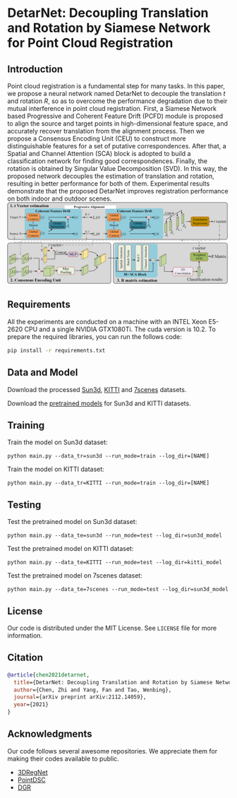 
# DetarNet: Decoupling Translation and Rotation by Siamese Network for Point Cloud Registration

<!-- [[arXiv]](https://arxiv.org) -->

## Introduction
Point cloud registration is a fundamental step for many tasks. In this paper, we propose a neural network named DetarNet to decouple the translation $t$ and rotation $R$, so as to overcome the performance degradation due to their mutual interference in point cloud registration.
First, a Siamese Network based Progressive and Coherent Feature Drift (PCFD) module is proposed to align the source and target points in high-dimensional feature space, and accurately recover translation from the alignment process. Then we propose a Consensus Encoding Unit (CEU) to construct more distinguishable features for a set of putative correspondences. After that, a Spatial and Channel Attention (SCA) block is adopted to build a classification network for finding good correspondences. Finally, the rotation is obtained by Singular Value Decomposition (SVD). In this way, the proposed network decouples the estimation of translation and rotation, resulting in better performance for both of them. 
Experimental results demonstrate that the proposed DetarNet improves registration performance on both indoor and outdoor scenes.
![](misc/pipeline.png)

## Requirements

All the experiments are conducted on a machine with an INTEL Xeon E5-2620 CPU and a single NVIDIA GTX1080Ti. The cuda version is 10.2. To prepare the required libraries, you can run the follows code:
``` bash
pip install -r requirements.txt
```

## Data and Model
Download the processed [Sun3d](https://drive.google.com/file/d/1ARm1bRLL8yY9dJMeuaSyvAHL6sMkzn5Y/view?usp=sharing), [KITTI](https://drive.google.com/file/d/1oJ1EmndQL7T0B_UnGCRZMjGilS-EGGkd/view?usp=sharing) and [7scenes](https://drive.google.com/file/d/1Q9Q1nf2STVnh1Vc9g5ZJZ5kT-H3c9geh/view?usp=sharing) datasets.

Download the [pretrained models](https://drive.google.com/file/d/1qudc_K96yDDXUlFAWe_6PtreXz-vxC6E/view?usp=sharing) for Sun3d and KITTI datasets.

## Training
Train the model on Sun3d dataset:
```
python main.py --data_tr=sun3d --run_mode=train --log_dir=[NAME] 
```

Train the model on KITTI dataset:
```
python main.py --data_tr=KITTI --run_mode=train --log_dir=[NAME] 
```

## Testing
Test the pretrained model on Sun3d dataset:
```
python main.py --data_te=sun3d --run_mode=test --log_dir=sun3d_model
```

Test the pretrained model on KITTI dataset:
```
python main.py --data_te=KITTI --run_mode=test --log_dir=kitti_model
```

Test the pretrained model on 7scenes dataset:
```
python main.py --data_te=7scenes --run_mode=test --log_dir=sun3d_model
```
<!-- LICENSE -->
## License

Our code is distributed under the MIT License. See `LICENSE` file for more information.

## Citation
```bibtex
@article{chen2021detarnet,
  title={DetarNet: Decoupling Translation and Rotation by Siamese Network for Point Cloud Registration},
  author={Chen, Zhi and Yang, Fan and Tao, Wenbing},
  journal={arXiv preprint arXiv:2112.14059},
  year={2021}
}
```

## Acknowledgments

Our code follows several awesome repositories. We appreciate them for making their codes available to public.

* [3DRegNet](https://github.com/goncalo120/3DRegNet)
* [PointDSC](https://github.com/XuyangBai/PointDSC)
* [DGR](https://github.com/chrischoy/DeepGlobalRegistration)


